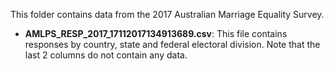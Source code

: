This folder contains data from the 2017 Australian Marriage Equality Survey.

* __AMLPS_RESP_2017_17112017134913689.csv__:
This file contains responses by country, state and federal electoral division. Note that the last 2 columns do not contain any data.
